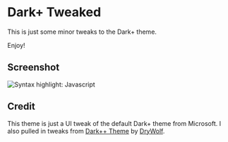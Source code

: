 # Dark+ Tweaked

This is just some minor tweaks to the Dark+ theme.

Enjoy!

## Screenshot

![Syntax highlight: Javascript](https://raw.githubusercontent.com/perragnar/dark-plus-tweaked/master/images/screenshots/screenshot-01.png)

## Credit

This theme is just a UI tweak of the default Dark+ theme from Microsoft.
I also pulled in tweaks from [Dark++ Theme](https://marketplace.visualstudio.com/items?itemName=DryWolf.dark-plus-plus-theme) by [DryWolf](https://marketplace.visualstudio.com/search?term=publisher%3A%22DryWolf%22&target=VSCode&category=All%20categories&sortBy=Relevance).
